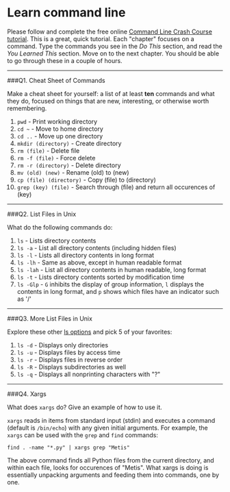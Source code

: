 # Learn command line

Please follow and complete the free online [Command Line Crash Course
tutorial](http://cli.learncodethehardway.org/book/). This is a great,
quick tutorial. Each "chapter" focuses on a command. Type the commands
you see in the _Do This_ section, and read the _You Learned This_
section. Move on to the next chapter. You should be able to go through
these in a couple of hours.

---

###Q1.  Cheat Sheet of Commands  

Make a cheat sheet for yourself: a list of at least **ten** commands and what they do, focused on things that are new, interesting, or otherwise worth remembering.

1. `pwd` - Print working directory
2. `cd ~` - Move to home directory
3. `cd ..` - Move up one directory
4. `mkdir (directory)` - Create directory
5. `rm (file)` - Delete file
6. `rm -f (file)` - Force delete
7. `rm -r (directory)` - Delete directory
8. `mv (old) (new)` - Rename (old) to (new)
9. `cp (file) (directory)` - Copy (file) to (directory)
10. `grep (key) (file)` - Search through (file) and return all occurences of (key)

---

###Q2.  List Files in Unix   

What do the following commands do:  

1. `ls` - Lists directory contents
2. `ls -a` - List all directory contents (including hidden files)
3. `ls -l` - Lists all directory contents in long format
4. `ls -lh` - Same as above, except in human readable format
5. `ls -lah` - List all directory contents in human readable, long format 
6. `ls -t` - Lists directory contents sorted by modification time
7. `ls -Glp` - `G` inhibits the display of group information, `l` displays the contents in long format, and `p` shows which files have an indicator such as '/'

---

###Q3.  More List Files in Unix  

Explore these other [ls options](http://www.techonthenet.com/unix/basic/ls.php) and pick 5 of your favorites:

1. `ls -d` - Displays only directories
2. `ls -u` - Displays files by access time
3. `ls -r` - Displays files in reverse order
4. `ls -R` - Displays subdirectories as well
5. `ls -q` - Displays all nonprinting characters with "?"

---

###Q4.  Xargs   

What does `xargs` do? Give an example of how to use it.

`xargs` reads in items from standard input (stdin) and executes a command (default is `/bin/echo`) with any given initial arguments. For example, the `xargs` can be used with the `grep` and `find` commands:

`find . -name "*.py" | xargs grep "Metis"`

The above command finds all Python files from the current directory, and within each file, looks for occurences of "Metis". What xargs is doing is essentially unpacking arguments and feeding them into commands, one by one.
